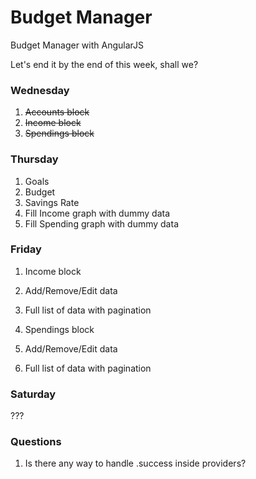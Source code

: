 Budget Manager
==============

Budget Manager with AngularJS

Let's end it by the end of this week, shall we?

### Wednesday
1. ~~Accounts block~~
2. ~~Income block~~
3. ~~Spendings block~~

### Thursday
1. Goals
2. Budget
3. Savings Rate
4. Fill Income graph with dummy data
5. Fill Spending graph with dummy data

### Friday
1. Income block
  1. Add/Remove/Edit data
  2. Full list of data with pagination

1. Spendings block
  1. Add/Remove/Edit data
  2. Full list of data with pagination

### Saturday
???

### Questions

1. Is there any way to handle .success inside providers?
